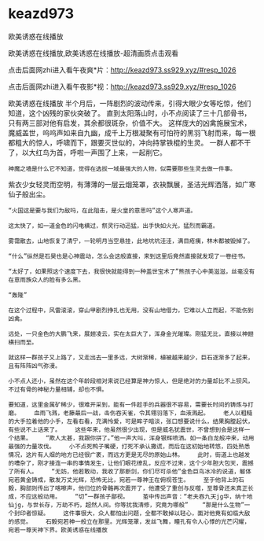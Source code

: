 # keazd973
欧美诱惑在线播放

欧美诱惑在线播放,欧美诱惑在线播放-超清画质点击观看

点击后面网zhi进入看午夜爽*片：http://keazd973.ss929.xyz/#resp_1026

点击后面网zhi进入看午夜影*视：http://keazd973.ss929.xyz/#resp_1026

欧美诱惑在线播放    半个月后，一阵剧烈的波动传来，引得大眼少女等吃惊，他们知道，这个凶残的家伙突破了。    直到太阳落山时，小不点阅读了三十几部骨书，只有两三部对他有启发，其余都很斑杂，价值不大。    这样庞大的凶禽施展宝术，魔威盖世，呜呜声如来自九幽，成千上万根凝聚有可怕符的黑羽飞射而来，每一根都粗大的惊人，呼啸而下，跟要灭世似的，冲向持掌铁棍的生灵。    一群人都不干了，以大红鸟为首，呼啦一声围了上来，一起削它。

    神魔之墙是什么它不知道，觉得在选拔一域最强大的人物，似需要那些生灵去做一件事。

紫衣少女轻灵而空明，有薄薄的一层云烟笼罩，衣袂飘展，圣洁光辉洒落，如广寒仙子般出尘。

    “火国这是要与我们为敌吗，在此阻击，是火皇的意思吗”这个人寒声道。

    这太快了，如一道金色的闪电横过，祭灵行动迅猛，出手快如火光，猛烈而霸道。

    雾霭散去，山地恢复了清宁，一轮明月当空悬挂，此地坑坑洼洼，满目疮痍，林木都被毁掉了。

    “什么”纵然是石昊也是心神震动，怎么会这般直接，来到这里后竟然直接就发现了一卷经书。

    “太好了，如果照这个速度下去，我很快就能得到一种盖世宝术了”熊孩子心中美滋滋，丝毫没有在意雨族众人的脸有多么黑。

    “轰隆”

    在这个过程中，风雷滚滚，穿山甲剧烈挣扎也无用，没有山地借力，它难以人立而起，不能伤到凶禽。

    远处，一只金色的大鹏飞来，展翅凌云，实在太巨大了，浑身金光璀璨。刚猛无比，直接以神翅横扫而至。

    就这样一群孩子又上路了，又走出去一里多远，大树渐稀，植被越来越少，巨石逐渐多了起来，且有阵阵凶气弥漫。

    小不点人还小，虽然在这个年龄段相对来说已经算是神力惊人，但是绝对的力量却比不上狈风，不过有骨的神秘力量相辅，却也不惧。

    要知道，这里金属矿稀少，很难开采到，能有一件趁手的兵器很不容易，需要长时间的铸炼与打磨。    血雨飞溅，老藤最后一战，击伤吞天雀，令其翎羽落下，血液溅起。    老人以粗糙的大手拉着他的小手，左看右看，充满怜爱，可是眸子暗淡，张口想要说什么，结果胸膛起伏，有些说不上话来了。    这些年来，他虽然很少出现，但是威名犹震世，不曾想到会是这样一个结果。    “欺人太甚，我跟你拼了。”他一声大叫，浑身银辉喷洒。如一条白龙般冲来，动用最强的力量攻伐。    小不点死鸭子嘴硬，打死不承认撒谎，而后在这初始地转悠，四处熟悉情况，这片有人烟的地方已经很广袤，而远方更是无尽的原始山林。    此时，街道上也越发的嘈杂了，刚才接连一串的事情发生，让他们眼花缭乱，反应不过来，这个少年胆大包天，震撼了所有人。    “无妨，他若敢动，我收了那断剑，你们尽可杀他”金色巨鸟冰冷的说道，躯体宛若黄金铸成，散发万丈光辉，恐怖无比，宛若一尊神王在俯视苍生。    至于他背上的石毅，胸部则传出了喀嚓声，他归位的骨骼再次震开了，他遭受了重创与反噬，至尊骨还未真正长成，不应这般动用。    “切”一群孩子鄙视。    茧中传出声音：“老夫吞九天jg华，纳十地仙jg，与世长存，万劫不朽，超然人间。你等扰我清修，究竟为哪般”    “那是什么生物”一个封印者惊疑。    这件事很大，众人都怕出问题，全都不敢掉以轻心，面对他竟有如临大敌的感觉。    石毅宛若神一般立在那里。光辉笼罩，发丝飞舞，瞳孔有令人心悸的光芒闪耀，宛若一尊天神下界。欧美诱惑在线播放
